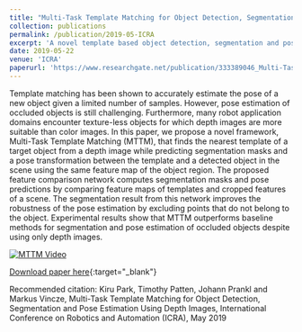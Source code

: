```yaml
---
title: "Multi-Task Template Matching for Object Detection, Segmentation and Pose Estimation Using Depth Images"
collection: publications
permalink: /publication/2019-05-ICRA
excerpt: 'A novel template based object detection, segmentation and pose estimation method using depth images only, which does not require additional training of CNN networks'
date: 2019-05-22
venue: 'ICRA'
paperurl: 'https://www.researchgate.net/publication/333389046_Multi-Task_Template_Matching_for_Object_Detection_Segmentation_and_Pose_Estimation_Using_Depth_Images'
---
```


Template matching has been shown to accurately estimate the pose of a new object given a limited number of samples. However, pose estimation of occluded objects is still challenging. Furthermore, many robot application domains encounter texture-less objects for which depth images are more suitable than color images. In this paper, we propose a novel framework, Multi-Task Template Matching (MTTM), that finds the nearest template of a target object from a depth image while predicting segmentation masks and a pose transformation between the template and a detected object in the scene using the same feature map of the object region. The proposed feature comparison network computes segmentation masks and pose predictions by comparing feature maps of templates and cropped features of a scene. The segmentation result from this network improves the robustness of the pose estimation by excluding points that do not belong to the object. Experimental results show that MTTM outperforms baseline methods for segmentation and pose estimation of occluded objects despite using only depth images.

[![MTTM Video](https://img.youtube.com/vi/rs4ekmE6SGo/0.jpg)](https://www.youtube.com/watch?v=rs4ekmE6SGo)


[Download paper here](https://www.researchgate.net/publication/333389046_Multi-Task_Template_Matching_for_Object_Detection_Segmentation_and_Pose_Estimation_Using_Depth_Images){:target="_blank"}


Recommended citation: Kiru Park, Timothy Patten, Johann Prankl and Markus Vincze, Multi-Task Template Matching for Object Detection, Segmentation and Pose Estimation Using Depth Images, International Conference on Robotics and Automation (ICRA), May 2019
